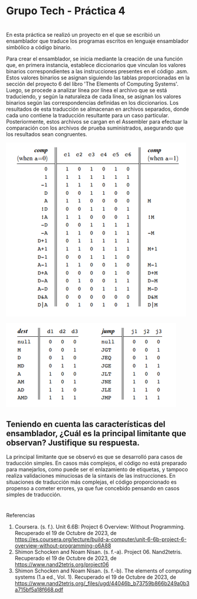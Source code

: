# Grupo Tech - Práctica 4
#
En esta práctica se realizó un proyecto en el que se escribió un ensamblador que traduce los programas escritos en lenguaje ensamblador simbólico a código binario.

Para crear el ensamblador, se inicia mediante la creación de una función que, en primera instancia, establece diccionarios que vinculan los valores binarios correspondientes a las instrucciones presentes en el código .asm. Estos valores binarios se asignan siguiendo las tablas proporcionadas en la sección del proyecto 6 del libro 'The Elements of Computing Systems'. Luego, se procede a analizar línea por línea el archivo que se está traduciendo, y según la naturaleza de cada línea, se asignan los valores binarios según las correspondencias definidas en los diccionarios. Los resultados de esta traducción se almacenan en archivos separados, donde cada uno contiene la traducción resultante para un caso particular. Posteriormente, estos archivos se cargan en el Assembler para efectuar la comparación con los archivos de prueba suministrados, asegurando que los resultados sean congruentes.

![Tabla 1](https://github.com/Mirr1s/tech.github.io/blob/main/imagenes/tabla1.png)


![Tabla 2](https://github.com/Mirr1s/tech.github.io/blob/main/imagenes/tabla2.png)

## Teniendo en cuenta las características del ensamblador, ¿Cuál es la principal limitante que observan? Justifique su respuesta.
La principal limitante que se observó es que se desarrolló para casos de traducción simples. En casos más complejos, el código no está preparado para manejarlos, como puede ser el enlazamiento de etiquetas, y tampoco realiza validaciones minuciosas de la sintaxis de las instrucciones. En situaciones de traducción más complejas, el código proporcionado es propenso a cometer errores, ya que fue concebido pensando en casos simples de traducción.

#
Referencias
1. Coursera. (s. f.). Unit 6.6B: Project 6 Overview: Without Programming. Recuperado el 19 de Octubre de 2023, de https://es.coursera.org/lecture/build-a-computer/unit-6-6b-project-6-overview-without-programming-o6A88
2. Shimon Schocken and Noam Nisan. (s. f.-a). Project 06. Nand2tetris. Recuperado el 19 de Octubre de 2023, de https://www.nand2tetris.org/project06
3. Shimon Schocken and Noam Nisan. (s. f.-b). The elements of computing systems (1.a ed., Vol. 1). Recuperado el 19 de Octubre de 2023, de https://www.nand2tetris.org/_files/ugd/44046b_b73759b866b249a0b3a715bf5a18f668.pdf
